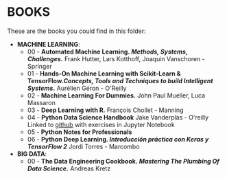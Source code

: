 # BOOKS  
These are the books you could find in this folder:  
<ul>
  <li><b>MACHINE LEARNING</b>:</br>
    <ul>
      <li>00 - <b>Automated Machine Learning.<i> Methods, Systems, Challenges</i>.</b> Frank Hutter, Lars Kotthoff, Joaquin Vanschoren - Springer</li>
      <li>01 - <b>Hands-On Machine Learning with Scikit-Learn & TensorFlow.<i>Concepts, Tools and Techniques to build Intelligent Systems</i>.</b> Aurélien Géron - O'Reilly</li>
      <li>02 - <b>Machine Learning For Dummies.</b> John Paul Mueller, Luca Massaron </li>
      <li>03 - <b>Deep Learning with R.</b> François Chollet - Manning </li>
      <li>04 - <b>Python Data Science Handbook</b> Jake Vanderplas - O'reilly <br>
        Linked to <a href="https://github.com/jakevdp/PythonDataScienceHandbook" target="_blank">github</a> with exercises in Jupyter Notebook</li>
      <li>05 - <b>Python Notes for Professionals</b></li>
  <li>06 - <b>Python Deep Learning. <i>Introducción práctica con Keras y TensorFlow 2</i></b> Jordi Torres - Marcombo</li>
    </ul>
  </li>
  <li><b>BIG DATA</b>:</br>
    <ul>
      <li>00 - <b>The Data Engineering Cookbook.<i> Mastering The Plumbing Of Data Science</i>.</b> Andreas Kretz</li>
    </ul>
  </li>
</ul>
